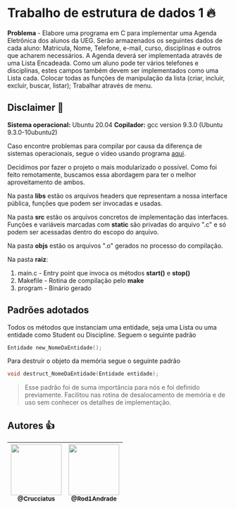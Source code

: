 
# Trabalho de estrutura de dados 1 🔥

**Problema** - Elabore uma programa em C para implementar uma Agenda Eletrônica dos alunos da UEG. Serão armazenados os seguintes dados de cada aluno: Matricula, Nome, Telefone, e-mail, curso, disciplinas e outros que acharem necessários. A Agenda deverá ser implementada através de uma Lista Encadeada. Como um aluno pode ter vários telefones e disciplinas, estes campos também devem ser implementados como uma Lista cada. Colocar todas as funções de manipulação da lista (criar, incluir, excluir, buscar, listar); Trabalhar através de menu.

## Disclaimer 📍

**Sistema operacional:**  Ubuntu 20.04
**Copilador:** gcc version 9.3.0 (Ubuntu 9.3.0-10ubuntu2) 

Caso encontre problemas para compilar por causa da diferença de sistemas operacionais, segue o vídeo usando programa [aqui](https://youtube.com/).

Decidimos por fazer o projeto o mais modularizado o possível. Como foi feito remotamente, buscamos essa abordagem para ter o melhor aproveitamento de ambos.

Na pasta **libs** estão os arquivos headers que representam a nossa interface pública, funções que podem ser invocadas e usadas.

Na pasta **src** estão os arquivos concretos de implementação das interfaces. Funções e variáveis marcadas com __static__ são privadas do arquivo ".c" e só podem ser acessadas dentro do escopo do arquivo.

Na pasta **objs** estão os arquivos ".o" gerados no processo do compilação.

Na pasta **raiz**:
1. main.c - Entry point que invoca os métodos **start()** e **stop()**
2. Makefile - Rotina de compilação pelo **make**
3. program - Binário gerado

## Padrões adotados

Todos os métodos que instanciam uma entidade, seja uma Lista ou uma entidade como Student ou Discipline. Seguem o seguinte padrão

```C
Entidade new_NomeDaEntidade();
```

Para destruir o objeto da memória segue o seguinte padrão 
```C
void destruct_NomeDaEntidade(Entidade entidade);
```

> Esse padrão foi de suma importância para nós e foi definido previamente. Facilitou nas rotina
> de desalocamento de memória e de uso sem conhecer os detalhes de implementação.

## Autores 👍

|[<img src="https://avatars1.githubusercontent.com/u/45038312?s=400&u=07ff6cd97eb80c87f7c67da987da219b87ddb615&v=4" width="115"><br><sub>@Crucciatus</sub>](https://github.com/Crucciatus) | [<img src="https://avatars3.githubusercontent.com/u/51142291?s=400&u=b376313fa7a778c5b3ad71c86911e78654cf9812&v=4" width="115"><br><sub>@Rod1Andrade</sub>](https://github.com/Rod1Andrade) |
|:-:|:-:|
